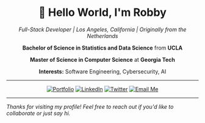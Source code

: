 <div align="center">

  # 👋 Hello World, I'm **Robby**

  *Full-Stack Developer | Los Angeles, California | Originally from the Netherlands*

  **Bachelor of Science in Statistics and Data Science** from **UCLA**

  **Master of Science in Computer Science** at **Georgia Tech**

  **Interests:** Software Engineering, Cybersecurity, AI

  ---

  [![Portfolio](https://img.shields.io/badge/Portfolio-b5ab00?style=for-the-badge&logo=google-chrome&logoColor=white)](https://robertlewis.dev)
  [![LinkedIn](https://img.shields.io/badge/LinkedIn-0077B5?style=for-the-badge&logo=linkedin&logoColor=white)](https://www.linkedin.com/in/robbylew/)
  [![Twitter](https://img.shields.io/badge/Twitter-6200b5?style=for-the-badge&logo=x&logoColor=white)](https://twitter.com/roberthedev)
  <a href="mailto:jobs@robertlewis.dev">
    <img src="https://img.shields.io/badge/Email%20Me-D14836?style=for-the-badge&logo=gmail&logoColor=white" alt="Email Me"/>
  </a>

</div>

---

*Thanks for visiting my profile! Feel free to reach out if you'd like to collaborate or just say hi.*
